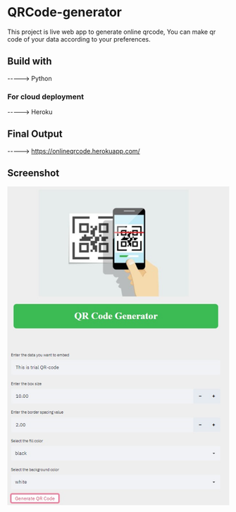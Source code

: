 # QRCode-generator
This project is live web app to generate online qrcode, You can make qr code of your data according to your preferences.

## Build with
-----> Python
### For cloud deployment
-----> Heroku
## Final Output
-----> https://onlineqrcode.herokuapp.com/
## Screenshot
![Output Screenshot](https://github.com/Vedant-Soni/QRCode-generator/blob/master/Output.jpg)
